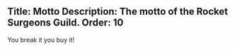 Title: Motto
Description: The motto of the Rocket Surgeons Guild.
Order: 10
---

You break it you buy it!